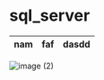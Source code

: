 ﻿# sql_server
|nam|faf|dasdd|
|----|---|---|
![image (2)](https://github.com/kocojo/chessgame/assets/130899569/49ae3c68-5c49-4642-959d-cd699a9f0d64)
